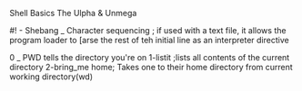Shell Basics
The Ulpha & Unmega

#! - Shebang _ Character sequencing ; if used with a text file, it allows the program loader to [arse the rest of teh initial line as an interpreter directive

0 _ PWD tells the directory you're on
1-listit ;lists all contents of the current directory
2-bring_me home; Takes one to their home directory from current working directory(wd)
